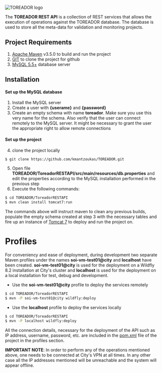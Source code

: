 ![TOREADOR logo](http://www.toreador-project.eu/wp-content/themes/acqualiofilizzata/images/logo-header.png)

The __TOREADOR REST API__ is a collection of REST services that allows the execution of operations against the TOREADOR database. The database is used to store all the meta-data for validation and monitoring projects.
## Project Requirements
1. [Apache Maven](https://maven.apache.org/) v3.5.0 to build and run the project
2. [GIT](https://git-scm.com/) to clone the project for github
3. [MySQL 5.5+](https://www.mysql.com/) database server
## Installation
#### Set up the MySQL database
1. Install the MySQL server
2. Create a user with __{userame}__ and __{password}__
3. Create an empty schema with name __toreador__. Make sure you use this very name for the schema. Also verify that the user can connect remotely to the MySQL server. It might be necessary to grant the user the appropriate right to allow remote connections
#### Set up the project
4. clone the project locally
```sh
$ git clone https://github.com/kmantzoukas/TOREADOR.git
```
5. Open file __TOREADOR/ToreadorRESTAPI/src/main/resources/db.properties__ and edit the properties according to the MySQL installation performed in the previous step
6. Execute the following commands:
```sh
$ cd TOREADOR/ToreadorRESTAPI
$ mvn clean install tomcat7:run
```
The commands above will instruct maven to clean any previous builds, populate the empty schema created at step 3 with the necessary tables and fire up an instance of [Tomcat 7](tomcat.apache.org/) to deploy and run the project on.

# Profiles
For conveniency and ease of deployment, during development two separate Maven profiles under the names **soi-vm-test01@city** and **localhost** have been created.
**soi-vm-test01@city** is used for the deployment on a Wildfly 8.2 installation at City's cluster and **localhost** is used for the deployment on a local installation for test, debug and development.

  - Use the **soi-vm-test01@city** profile to deploy the services remotely
```sh
$ cd TOREADOR/ToreadorRESTAPI
$ mvn -P soi-vm-test01@city wildfly:deploy
```

  - Use the **localhost** profile to deploy the services locally
```sh
$ cd TOREADOR/ToreadorRESTAPI
$ mvn -P localhost wildfly:deploy
```
All the connection details, necessary for the deployment of the API such as IP address, username, password, etc. are included in the [pom.xml](https://github.com/kmantzoukas/TOREADOR/tree/master/ToreadorRESTAPI/pom.xml) file of the project in the profiles section. 

__IMPORTANT NOTE__: In order to perform any of the operations mentioned above, one needs to be connected at City's VPN at all times. In any other case all the IP addresses mentioned will be unreachable and the system will appear offline.
